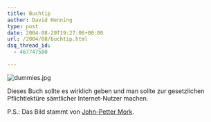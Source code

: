 ```yaml
---
title: Buchtip
author: David Henning
type: post
date: 2004-08-29T19:27:06+00:00
url: /2004/08/buchtip.html
dsq_thread_id:
  - 467747500

---
```

![dummies.jpg][1]

Dieses Buch sollte es wirklich geben und man sollte zur gesetzlichen Pflichtlektüre sämtlicher Internet-Nutzer machen.

P.S.: Das Bild stammt von [John-Petter Mork][2].

 [1]: https://www.madcatswelt.org/images/dummies.jpg
 [2]: http://www.graphics-by-john-p.com